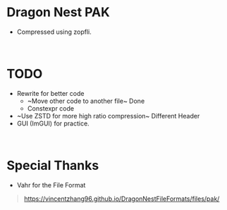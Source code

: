 # Dragon Nest PAK
- Compressed using zopfli.

<br/>


# TODO
- Rewrite for better code
    - ~Move other code to another file~ Done
    - Constexpr code
- ~Use ZSTD for more high ratio compression~ Different Header
- GUI (ImGUI) for practice.

<br/>


# Special Thanks
- Vahr for the File Format
> https://vincentzhang96.github.io/DragonNestFileFormats/files/pak/
